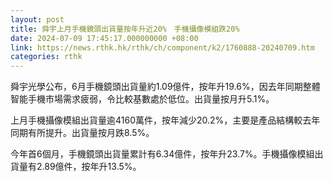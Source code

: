 ```yaml
---
layout: post
title: 舜宇上月手機鏡頭出貨量按年升近20%　手機攝像模組跌20%
date: 2024-07-09 17:45:17.000000000 +08:00
link: https://news.rthk.hk/rthk/ch/component/k2/1760888-20240709.htm
categories: rthk
---
```


舜宇光學公布，6月手機鏡頭出貨量約1.09億件，按年升19.6%，因去年同期整體智能手機市場需求疲弱，令比較基數處於低位。出貨量按月升5.1%。

上月手機攝像模組出貨量逾4160萬件，按年減少20.2%，主要是產品結構較去年同期有所提升。出貨量按月跌8.5%。

今年首6個月，手機鏡頭出貨量累計有6.34億件，按年升23.7%。手機攝像模組出貨量有2.89億件，按年升13.5%。

